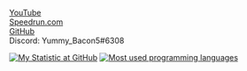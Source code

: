 [YouTube](https://www.youtube.com/YummyBacon5)<br>
[Speedrun.com](https://www.speedrun.com/user/Yummy_Bacon5)<br>
[GitHub](https://github.com/YummyBacon5)<br>
Discord: Yummy_Bacon5#6308<br>

[![My Statistic at GitHub](https://github-readme-stats.vercel.app/api?username=YummyBacon5&show_icons=true&theme=tokyonight)](https://github.com/YummyBacon5)
[![Most used programming languages](https://github-readme-stats.vercel.app/api/top-langs/?username=YummyBacon5&layout=compact&theme=tokyonight)](https://github.com/YummyBacon5)
